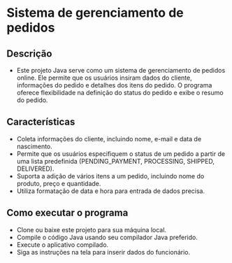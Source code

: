 # Sistema de gerenciamento de pedidos

## Descrição

- Este projeto Java serve como um sistema de gerenciamento de pedidos online. Ele permite que os usuários insiram dados do cliente, informações do pedido e detalhes dos itens do pedido. O programa oferece flexibilidade na definição do status do pedido e exibe o resumo do pedido.

## Características

- Coleta informações do cliente, incluindo nome, e-mail e data de nascimento.
- Permite que os usuários especifiquem o status de um pedido a partir de uma lista predefinida (PENDING_PAYMENT, PROCESSING, SHIPPED, DELIVERED).
- Suporta a adição de vários itens a um pedido, incluindo nome do produto, preço e quantidade.
- Utiliza formatação de data e hora para entrada de dados precisa.

## Como executar o programa
- Clone ou baixe este projeto para sua máquina local.
- Compile o código Java usando seu compilador Java preferido.
- Execute o aplicativo compilado.
- Siga as instruções na tela para inserir dados do funcionário.

